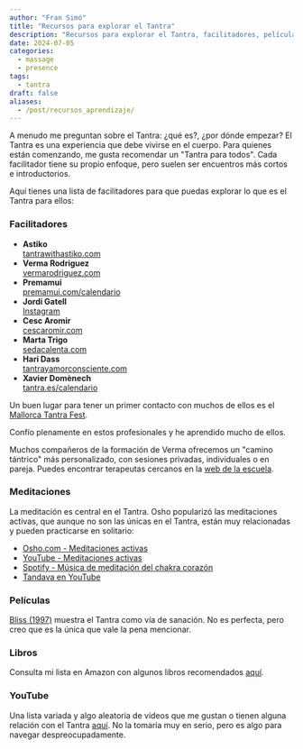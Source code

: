 ```yaml
---
author: "Fran Simó"
title: "Recursos para explorar el Tantra"
description: "Recursos para explorar el Tantra, facilitadores, películas y algún libro."
date: 2024-07-05
categories:
  - massage
  - presence
tags: 
  - tantra
draft: false
aliases:
  - /post/recursos_aprendizaje/
---
```


A menudo me preguntan sobre el Tantra: ¿qué es?, ¿por dónde empezar? El Tantra es una experiencia que debe vivirse en el cuerpo. Para quienes están comenzando, me gusta recomendar un "Tantra para todos". Cada facilitador tiene su propio enfoque, pero suelen ser encuentros más cortos e introductorios.

Aquí tienes una lista de facilitadores para que puedas explorar lo que es el Tantra para ellos:

### Facilitadores

- **Astiko**  
  [tantrawithastiko.com](https://tantrawithastiko.com/)
- **Verma Rodriguez**  
  [vermarodriguez.com](https://vermarodriguez.com/)
- **Premamui**  
  [premamui.com/calendario](https://premamui.com/calendario/)
- **Jordi Gatell**  
  [Instagram](https://www.instagram.com/tantraconjordigatell/)
- **Cesc Aromir**  
  [cescaromir.com](https://www.cescaromir.com/)
- **Marta Trigo**  
  [sedacalenta.com](https://www.sedacalenta.com/)
- **Hari Dass**  
  [tantrayamorconsciente.com](https://tantrayamorconsciente.com/)
- **Xavier Domènech**  
  [tantra.es/calendario](https://tantra.es/calendario/)

Un buen lugar para tener un primer contacto con muchos de ellos es el [Mallorca Tantra Fest](https://mallorcatantrafest.com/).

Confío plenamente en estos profesionales y he aprendido mucho de ellos.

Muchos compañeros de la formación de Verma ofrecemos un "camino tántrico" más personalizado, con sesiones privadas, individuales o en pareja. Puedes encontrar terapeutas cercanos en la [web de la escuela](https://escueladaya.com/terapeutas/).

### Meditaciones

La meditación es central en el Tantra. Osho popularizó las meditaciones activas, que aunque no son las únicas en el Tantra, están muy relacionadas y pueden practicarse en solitario:

- [Osho.com - Meditaciones activas](https://www.osho.com/es/meditation/osho-active-meditations/introduction)
- [YouTube - Meditaciones activas](https://youtube.com/playlist?list=PLDtuqx9znDF_fcYu5xUuNktymiIaC7THF)
- [Spotify - Música de meditación del chakra corazón](https://open.spotify.com/album/3ispYAtud2YDxS9iWwwtS3?si=AsL1vw0WQ7KmsKI8qVigpA)
- [Tandava en YouTube](https://youtube.com/playlist?list=PLDtuqx9znDF_7Noe_wIIE1ZWnfzK62zaY)

### Películas

[Bliss (1997)](https://www.imdb.com/title/tt0118742/) muestra el Tantra como vía de sanación. No es perfecta, pero creo que es la única que vale la pena mencionar.

### Libros

Consulta mi lista en Amazon con algunos libros recomendados [aquí](https://www.amazon.es/hz/wishlist/ls/3TW5FP24SOTL7?ref_=wl_share).

### YouTube

Una lista variada y algo aleatoria de vídeos que me gustan o tienen alguna relación con el Tantra [aquí](https://youtube.com/playlist?list=PLDtuqx9znDF_CQ9s-PlKRlROwcS1VUPxq). No la tomaría muy en serio, pero es algo para navegar despreocupadamente.
